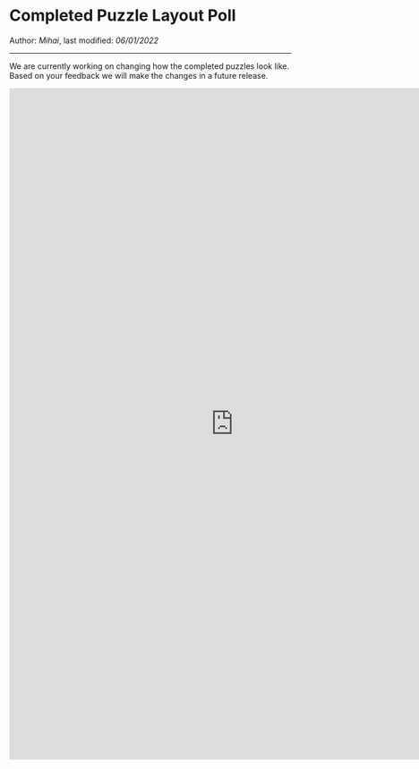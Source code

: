 ﻿# Completed Puzzle Layout Poll

Author: *Mihai*, last modified: _06/01/2022_

---

We are currently working on changing how the completed puzzles look like. Based on your feedback we will make the changes in a future release.

<iframe src="https://docs.google.com/forms/d/e/1FAIpQLScPnt5q6ubwOkMGEyYUxIySoaYzKxA0WFryl5BhF37JUN-R3A/viewform?embedded=true" width="800" height="1200" frameborder="0" marginheight="0" marginwidth="0">Loading…</iframe>